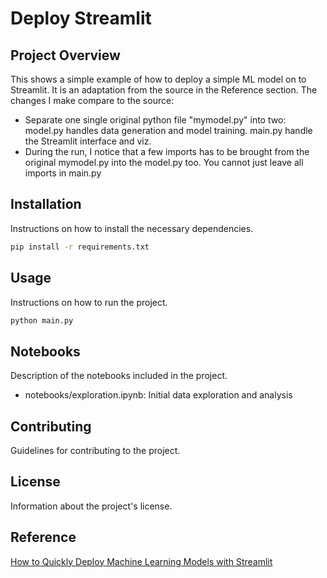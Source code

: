 # Deploy Streamlit

## Project Overview
This shows a simple example of how to deploy a simple ML model on to Streamlit. It is an adaptation from the source in the Reference section.
The changes I make compare to the source:
* Separate one single original python file "mymodel.py" into two: model.py handles data generation and model training. main.py handle the Streamlit interface and viz.
* During the run, I notice that a few imports has to be brought from the original mymodel.py into the model.py too. You cannot just leave all imports in main.py

## Installation
Instructions on how to install the necessary dependencies.

```sh
pip install -r requirements.txt
```

## Usage
Instructions on how to run the project.

```sh
python main.py
```

## Notebooks
Description of the notebooks included in the project.
* notebooks/exploration.ipynb: Initial data exploration and analysis

## Contributing
Guidelines for contributing to the project.

## License
Information about the project's license. 

## Reference
[How to Quickly Deploy Machine Learning Models with Streamlit ](https://machinelearningmastery.com/how-to-quickly-deploy-machine-learning-models-streamlit/)
